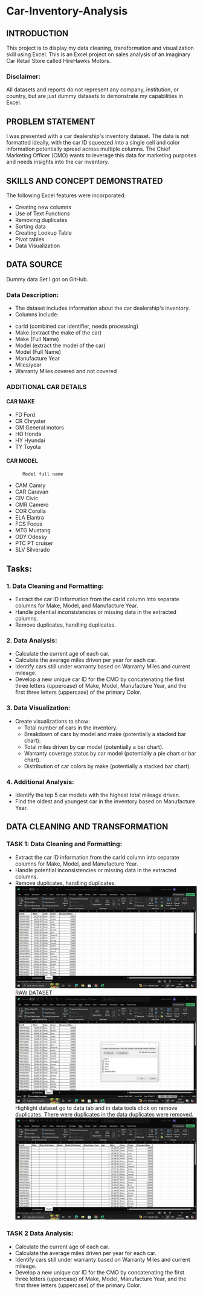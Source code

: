 # Car-Inventory-Analysis
## INTRODUCTION
This project is to display my data cleaning, transformation and visualization skill using Excel. This is an Excel project on sales analysis of an imaginary Car Retail Store called HireHawks Motors.
### Disclaimer: 
All datasets and reports do not represent any company, institution, or country, but are just dummy datasets to demonstrate my capabilities in Excel.
## PROBLEM STATEMENT
I was presented with a car dealership's inventory dataset. The data is not formatted ideally, with the car ID squeezed into a single cell and color information potentially spread across multiple columns. The Chief Marketing Officer (CMO) wants to leverage this data for marketing purposes and needs insights into the car inventory.
## SKILLS AND CONCEPT DEMONSTRATED
The following Excel features were incorporated:
* Creating new columns
* Use of Text Functions
* Removing duplicates
* Sorting data
* Creating Lookup Table
* Pivot tables
* Data Visualization
## DATA SOURCE
Dummy data Set I got on GitHub.
### Data Description:
*	The dataset includes information about the car dealership's inventory.
*	Columns include:
  + carId (combined car identifier, needs processing)
  + Make (extract the make of the car)
  + Make (Full Name)
  + Model (extract the model of the car)
  + Model (Full Name)
  + Manufacture Year
  + Miles/year
  + Warranty Miles covered and not covered
### ADDITIONAL CAR DETAILS 
#### CAR MAKE 
*	FD	Ford
*	CR	Chryster
*	GM	General motors
*	HO	Honda
*	HY	Hyundai
*	TY	Toyota


#### CAR MODEL 
          Model	full name

*	CAM	Camry
*	CAR	Caravan
*	CIV	Civic
*	CMR	Camero
*	COR	Corolla
*	ELA	Elantra
*	FCS	Focus
*	MTG	Mustang
*	ODY	Odessy
*	PTC	PT cruiser
*	SLV	Silverado

## Tasks:
### 1.	Data Cleaning and Formatting:
+	Extract the car ID information from the carId column into separate columns for Make, Model, and Manufacture Year.
+	Handle potential inconsistencies or missing data in the extracted columns.
+	Remove duplicates, handling duplicates.


### 2.	Data Analysis:
+	Calculate the current age of each car.
+	Calculate the average miles driven per year for each car.
+	Identify cars still under warranty based on Warranty Miles and current mileage.
+	Develop a new unique car ID for the CMO by concatenating the first three letters (uppercase) of Make, Model, Manufacture Year, and the first three letters (uppercase) of the primary Color.


### 3.	Data Visualization:
* Create visualizations to show:
  + Total number of cars in the inventory.
  + Breakdown of cars by model and make (potentially a stacked bar chart).
  + Total miles driven by car model (potentially a bar chart).
  + Warranty coverage status by car model (potentially a pie chart or bar chart).
  + Distribution of car colors by make (potentially a stacked bar chart).
### 4.	Additional Analysis:
*	Identify the top 5 car models with the highest total mileage driven.
*	Find the oldest and youngest car in the inventory based on Manufacture Year.

## DATA CLEANING AND TRANSFORMATION

### TASK 1: Data Cleaning and Formatting:
*	Extract the car ID information from the carId column into separate columns for Make, Model, and Manufacture Year.
*	Handle potential inconsistencies or missing data in the extracted columns.
*	Remove duplicates, handling duplicates.
  ![](Picture1.jpg)
RAW DATASET
   ![](Picture2.jpg)
Highlight dataset go to data tab and in data tools click on  remove duplicates.
There were duplicates in the data duplicates were removed.
 ![](Picture3.jpg)

### TASK 2 Data Analysis:
*	Calculate the current age of each car.
*	Calculate the average miles driven per year for each car.
*	Identify cars still under warranty based on Warranty Miles and current mileage.
*	Develop a new unique car ID for the CMO by concatenating the first three letters (uppercase) of Make, Model, Manufacture Year, and the first three letters (uppercase) of the primary Color.

